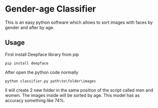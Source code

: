 # Gender-age Classifier
This is an easy python software which allows to sort images with faces by gender and after by age.

## Usage
First install Deepface library from pip
```
pip install deepface
```
After open the python code normally
```
python classifier.py path\to\folder\images
```
Il will create 2 new folder in the same position of the script called men and women.
The images inside will be sorted by age.
This model has as accuracy something like 74%.
